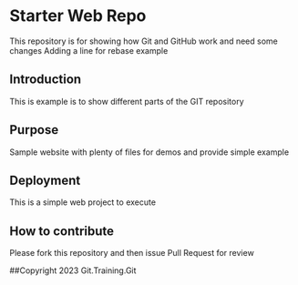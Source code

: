 # Starter Web Repo

This repository is for showing how Git and GitHub work and need some changes
Adding a line for rebase example

## Introduction

This is example is to show different parts of the GIT repository

## Purpose

Sample website with plenty of files for demos and provide simple example

## Deployment

This is a simple web project to execute

## How to contribute
Please fork this repository and then issue Pull Request for review

##Copyright
2023 Git.Training.Git
